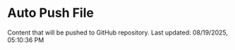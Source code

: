 # Auto Push File

Content that will be pushed to GitHub repository.
Last updated: 08/19/2025, 05:10:36 PM